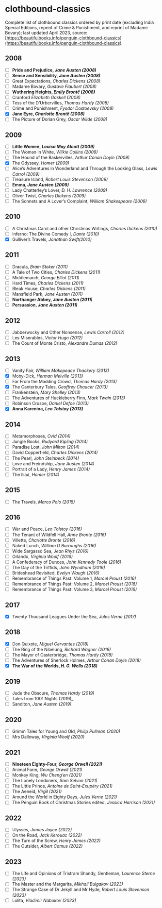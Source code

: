 # clothbound-classics
Complete list of clothbound classics ordered by print date (excluding India Special Editions, reprint of Crime & Punishment, and reprint of Madame Bovary); last updated April 2023, source: [https://beautifulbooks.info/penguin-clothbound-classics](https://beautifulbooks.info/penguin-clothbound-classics)

## 2008
- [ ] **Pride and Prejudice, _Jane Austen (2008)_**
- [ ] **Sense and Sensibility, _Jane Austen (2008)_**
- [ ] Great Expectations, _Charles Dickens (2008)_
- [ ] Madame Bovary, _Gustave Flaubert (2008)_
- [ ] **Wuthering Heights, _Emily Brontë (2008)_**
- [ ] Cranford _Elizabeth Gaskell (2008)_
- [ ] Tess of the D’Urbervilles, _Thomas Hardy (2008)_
- [ ] Crime and Punishment, _Fyodor Dostoevsky (2008)_
- [x] **Jane Eyre, _Charlotte Brontë (2008)_**
- [ ] The Picture of Dorian Grey, _Oscar Wilde (2008)_

## 2009
- [ ] **Little Women, _Louisa May Alcott (2009)_**
- [ ] The Woman in White, _Wilkie Collins (2009)_
- [ ] The Hound of the Baskervilles, _Arthur Conan Doyle (2009)_
- [x] The Odyssey, _Homer (2009)_
- [ ] Alice’s Adventures in Wonderland and Through the Looking Glass, _Lewis Carrol (2009)_
- [ ] Treasure Island, _Robert Louis Stevenson (2009)_
- [ ] **Emma, _Jane Austen (2009)_**
- [ ] Lady Chatterley’s Lover, _D. H. Lawrence (2009)_
- [ ] Oliver Twist, _Charles Dickens (2009)_
- [ ] The Sonnets and A Lover’s Complaint, _William Shakespeare (2009)_

## 2010
- [ ] A Christmas Carol and other Christmas Writings, _Charles Dickens (2010)_
- [ ] Inferno: The Divine Comedy I, _Dante (2010)_
- [x] Gulliver’s Travels, _Jonathan Swift(2010)_

## 2011
- [ ] Dracula, _Bram Stoker (2011)_
- [ ] A Tale of Two Cities, _Charles Dickens (2011)_
- [ ] Middlemarch, _George Elliot (2011)_
- [ ] Hard Times, _Charles Dickens (2011)_
- [ ] Bleak House, _Charles Dickens (2011)_
- [ ] Mansfield Park, _Jane Austen (2011)_
- [ ] **Northanger Abbey, _Jane Austen (2011)_**
- [ ] **Persuasion, _Jane Austen (2011)_**

## 2012 
- [ ] Jabberwocky and Other Nonsense, _Lewis Carroll (2012)_
- [ ] Les Miserables, _Victor Hugo (2012)_
- [ ] The Count of Monte Cristo, _Alexandre Dumas (2012)_

## 2013
- [ ] Vanity Fair, _William Makepeace Thackery (2013)_
- [x] Moby-Dick, _Herman Melville (2013)_
- [ ] Far From the Madding Crowd, _Thomas Hardy (2013)_
- [x] The Canterbury Tales, _Geoffrey Chaucer (2013)_
- [ ] Frankenstein, _Mary Shelley (2013)_
- [ ] The Adventures of Huckleberry Finn, _Mark Twain (2013)_
- [ ] Robinson Crusoe, _Daniel Defoe (2013)_
- [x] **Anna Karenina, _Leo Tolstoy (2013)_**

## 2014
- [ ] Metamorphoses, _Ovid (2014)_
- [ ] Jungle Books, _Rudyard Kipling (2014)_
- [ ] Paradise Lost, _John Milton (2014)_
- [ ] David Copperfield, _Charles Dickens (2014)_
- [ ] The Pearl, _John Steinbeck (2014)_
- [ ] Love and Freindship, _Jane Austen (2014)_
- [ ] Portrait of a Lady, _Henry James (2014)_
- [ ] The Iliad, _Homer (2014)_

## 2015
- [ ] The Travels, _Marco Polo (2015)_

## 2016
- [ ] War and Peace, _Leo Tolstoy (2016)_
- [ ] The Tenant of Wildfell Hall, _Anne Bronte (2016)_
- [ ] Villette, _Charlotte Bronte (2016)_
- [ ] Naked Lunch, _William D Burroughs (2016)_
- [ ] Wide Sargasso Sea, _Jean Rhys (2016)_
- [ ] Orlando, _Virginia Woolf (2016)_
- [ ] A Confederacy of Dunces, _John Kennedy Toole (2016)_
- [ ] The Day of the Triffids, _John Wyndham (2016)_
- [ ] Brideshead Revisited, _Evelyn Waugh (2016)_
- [ ] Remembrance of Things Past: Volume 1, _Marcel Proust (2016)_
- [ ] Remembrance of Things Past: Volume 2, _Marcel Proust (2016)_
- [ ] Remembrance of Things Past: Volume 3, _Marcel Proust (2016)_

## 2017
- [x] Twenty Thousand Leagues Under the Sea, _Jules Verne (2017)_

## 2018
- [x] Don Quixote, _Miguel Cervantes (2018)_
- [ ] The Ring of the Nibelung, _Richard Wagner (2018)_
- [ ] The Mayor of Casterbridge, _Thomas Hardy (2018)_
- [ ] The Adventures of Sherlock Holmes, _Arthur Conan Doyle (2018)_
- [x] **The War of the Worlds, _H. G. Wells (2018)_**

## 2019
- [ ] Jude the Obscure, _Thomas Hardy (2019)_
- [ ] Tales from 1001 Nights (2019)_
- [ ] Sanditon, _Jane Austen (2019)_

## 2020
- [ ] Grimm Tales for Young and Old, _Philip Pullman (2020)_
- [ ] Mrs Dalloway, _Virginia Woolf (2020)_

## 2021
- [ ] **Nineteen Eighty-Four, _George Orwell (2021)_**
- [ ] Animal Farm, _George Orwell (2021)_
- [ ] Monkey King, _Wu Cheng’en (2021)_
- [ ] The Lonely Londoners, _Sam Selvon (2021)_
- [ ] The Little Prince, _Antoine de Saint-Exupéry (2021)_
- [ ] The Aeneid, _Virgil (2021)_
- [ ] Around the World in Eighty Days, _Jules Verne (2021)_
- [ ] The Penguin Book of Christmas Stories edited, _Jessica Harrison (2021)_

## 2022
- [ ] Ulysses, _James Joyce (2022)_
- [ ] On the Road, _Jack Kerouac (2022)_
- [ ] The Turn of the Screw, _Henry James (2022)_
- [ ] The Outsider, _Albert Camus (2022)_

## 2023
- [ ] The Life and Opinions of Tristram Shandy, Gentleman, _Laurence Sterne (2023)_
- [ ] The Master and the Margarita, _Mikhail Bulgakov (2023)_
- [ ] The Strange Case of Dr Jekyll and Mr Hyde, _Robert Louis Stevenson (2023)_
- [ ] Lolita, _Vladimir Nabokov (2023)_
